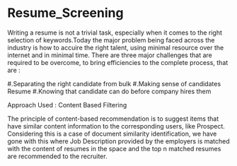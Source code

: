 # Resume_Screening

Writing a resume is not a trivial task, especially when it comes to the right selection of keywords.Today the major problem being faced across the industry is how to accuire the right talent, using minimal resource over the internet and in minimal time.
There are three major challenges that are required to be overcome, to bring  efficiencies to the complete process, that are :

#.Separating the right candidate from bulk
#.Making  sense of candidates Resume
#.Knowing that candidate can do before company hires them

Approach Used : Content Based Filtering 

The principle of content-based recommendation is to suggest items that have similar content  information  to the corresponding users, like Prospect. Considering  this is a case of document similarity identification, we have gone with this where Job Description provided by the employers is matched with the content of resumes in the space and the top n matched resumes are recommended to the recruiter. 
